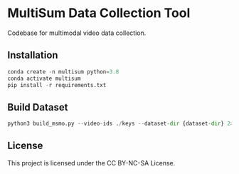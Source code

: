 # MultiSum Data Collection Tool

Codebase for multimodal video data collection. 

## Installation

```python
conda create -n multisum python=3.8
conda activate multisum
pip install -r requirements.txt
```

## Build Dataset

```python
python3 build_msmo.py --video-ids ./keys --dataset-dir {dataset-dir} 2>&1 | tee "$HOME/build$(($(ls $HOME | wc -l)-3)).log"
```

## License

This project is licensed under the CC BY-NC-SA License.
